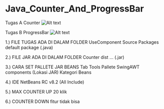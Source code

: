 # Java_Counter_And_ProgressBar
Tugas A  Counter
![Alt text](https://github.com/divianis/Java_Counter_And_ProgressBar/blob/master/TugasA.PNG "Tugas Counter")

Tugas B  ProgressBar
![Alt text](https://github.com/divianis/Java_Counter_And_ProgressBar/blob/master/TugasB.PNG "Tugas ProgressBar")

1.) FILE TUGAS ADA DI DALAM FOLDER UseComponent  Source Packages  default package (.java)

2.) FILE JAR ADA DI DALAM FOLDER Counter  dist  ... (.jar)

3.) CARA SET PALLETE JAR BEANS  Tab Tools  Pallete  SwingAWT components  (Lokasi JAR)  Kategori Beans

4.) IDE  NetBeans RC v8.2 (All Include)

5.) MAX COUNTER UP  20 klik

6.) COUNTER DOWN  fitur tidak bisa

